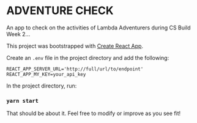 # ADVENTURE CHECK
An app to check on the activities of Lambda Adventurers during CS Build Week 2...


This project was bootstrapped with [Create React App](https://github.com/facebook/create-react-app).

Create an `.env` file in the project directory and add the following:

```
REACT_APP_SERVER_URL='http://full/url/to/endpoint'
REACT_APP_MY_KEY=your_api_key

```

In the project directory, run:

### `yarn start`

That should be about it. Feel free to modify or improve as you see fit!
